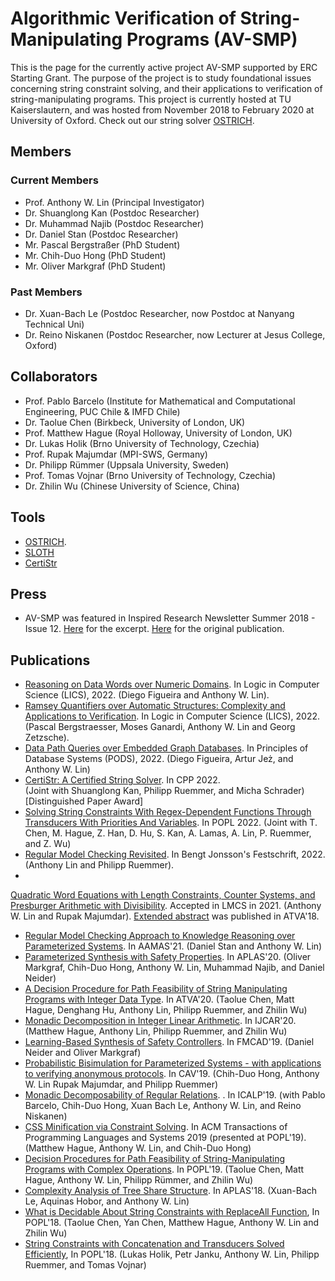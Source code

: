 # Algorithmic Verification of String-Manipulating Programs (AV-SMP)

This is the page for the currently active project AV-SMP supported by ERC 
Starting Grant.
The purpose of the project is to study foundational issues concerning
string constraint solving, and their applications to verification of
string-manipulating programs. This project is currently hosted at 
TU Kaiserslautern, and was hosted from November 2018 to February 2020 at 
University of Oxford. Check out our string solver [OSTRICH](https://github.com/pruemmer/ostrich).

## Members
### Current Members
- Prof. Anthony W. Lin (Principal Investigator)
- Dr. Shuanglong Kan (Postdoc Researcher)
- Dr. Muhammad Najib (Postdoc Researcher)
- Dr. Daniel Stan (Postdoc Researcher)
- Mr. Pascal Bergstraßer (PhD Student)
- Mr. Chih-Duo Hong (PhD Student)
- Mr. Oliver Markgraf (PhD Student)

### Past Members
- Dr. Xuan-Bach Le (Postdoc Researcher, now Postdoc at Nanyang Technical Uni)
- Dr. Reino Niskanen (Postdoc Researcher, now Lecturer at Jesus College, Oxford)

## Collaborators
- Prof. Pablo Barcelo (Institute for Mathematical and Computational Engineering, PUC Chile & IMFD Chile)
- Dr. Taolue Chen (Birkbeck, University of London, UK)
- Prof. Matthew Hague (Royal Holloway, University of London, UK)
- Dr. Lukas Holik (Brno University of Technology, Czechia)
- Prof. Rupak Majumdar (MPI-SWS, Germany)
- Dr. Philipp Rümmer (Uppsala University, Sweden)
- Prof. Tomas Vojnar (Brno University of Technology, Czechia)
- Dr. Zhilin Wu (Chinese University of Science, China)

## Tools
- [OSTRICH](https://github.com/pruemmer/ostrich). 
- [SLOTH](https://github.com/uuverifiers/sloth/wiki)
- [CertiStr](https://github.com/uuverifiers/ostrich/tree/CertiStr)

## Press
- AV-SMP was featured in Inspired Research Newsletter Summer 2018 - Issue 12.
  [Here](papers/inspired18.pdf) for the excerpt. [Here](https://www.cs.ox.ac.uk/inspiredresearch/InspiredResearchsummer2018.pdf) for the original publication.

## Publications
- [Reasoning on Data Words over Numeric Domains](papers/lics22a.pdf). In Logic in Computer Science 
    (LICS), 2022. (Diego Figueira and Anthony W. Lin).
- [Ramsey Quantifiers over Automatic Structures: Complexity and Applications to 
    Verification](https://arxiv.org/pdf/2205.09015.pdf). In Logic in Computer 
    Science (LICS), 2022. (Pascal 
    Bergstraesser, Moses Ganardi, Anthony W. Lin and Georg Zetzsche).
- [Data Path Queries over Embedded Graph Databases](papers/pods22.pdf). In 
  Principles of Database Systems (PODS), 2022. (Diego Figueira, Artur Jeż,
  and Anthony W. Lin)
- [CertiStr: A Certified String Solver](papers/cpp22.pdf). In CPP 2022.  
  (Joint with Shuanglong Kan, Philipp Ruemmer, and Micha Schrader)
    [Distinguished Paper Award] 
- [Solving String Constraints With Regex-Dependent Functions Through Transducers With Priorities And Variables](https://arxiv.org/abs/2111.04298). 
  In POPL 2022. (Joint with T. Chen, M. Hague, Z. Han, D. Hu, S. Kan, A. Lamas, A. Lin,
  P. Ruemmer, and Z. Wu)
- [Regular Model Checking Revisited](https://arxiv.org/abs/2005.00990). In 
  Bengt Jonsson's Festschrift, 2022. (Anthony Lin and Philipp Ruemmer).
- 
[Quadratic Word Equations with Length Constraints, Counter Systems, and
Presburger Arithmetic with Divisibility](https://arxiv.org/abs/2007.15478).
Accepted in LMCS in 2021. (Anthony W. Lin and Rupak Majumdar). 
[Extended abstract](papers/atva18.pdf) was published in ATVA'18.
- [Regular Model Checking Approach to Knowledge Reasoning over Parameterized
  Systems](https://arxiv.org/pdf/2102.04361.pdf). In AAMAS'21. (Daniel Stan and
  Anthony W. Lin)
- [Parameterized Synthesis with Safety Properties](https://arxiv.org/abs/2009.13459). In APLAS'20. (Oliver Markgraf, Chih-Duo Hong, Anthony W. Lin, Muhammad Najib, and Daniel Neider)
- [A Decision Procedure for Path Feasibility of String Manipulating Programs with Integer Data Type](https://arxiv.org/abs/2007.06913). In ATVA'20. 
  (Taolue Chen, Matt Hague, Denghang Hu, Anthony Lin, Philipp Ruemmer, and Zhilin Wu)
- [Monadic Decomposition in Integer Linear Arithmetic](https://arxiv.org/abs/2004.12371). In IJCAR'20. (Matthew Hague, Anthony Lin, Philipp Ruemmer, and Zhilin Wu)
- [Learning-Based Synthesis of Safety Controllers](https://arxiv.org/abs/1901.06801). In FMCAD'19. (Daniel Neider and Oliver Markgraf)
- [Probabilistic Bisimulation for Parameterized Systems - with applications to verifying anonymous protocols](papers/cav19.pdf). In CAV'19. (Chih-Duo Hong, Anthony W. Lin Rupak Majumdar, and Philipp Ruemmer)
- [Monadic Decomposability of Regular Relations](papers/icalp19.pdf).
. In ICALP'19. (with Pablo Barcelo, Chih-Duo Hong, Xuan Bach Le, Anthony W. Lin,
  and Reino Niskanen)
- [CSS Minification via Constraint Solving](papers/toplas19.pdf). In ACM 
  Transactions of Programming Languages and Systems 2019 (presented at POPL'19).  (Matthew Hague, Anthony W. Lin, and Chih-Duo Hong)
- [Decision Procedures for Path Feasibility of String-Manipulating Programs 
  with Complex Operations](https://arxiv.org/abs/1811.03167). In POPL'19. 
  (Taolue Chen, Matt Hague, Anthony W. Lin, Philipp R&uuml;mmer, and Zhilin Wu)
- [Complexity Analysis of Tree Share Structure](papers/aplas18.pdf). In 
  APLAS'18. (Xuan-Bach Le, Aquinas Hobor, and Anthony W. Lin)
- [What is Decidable About String Constraints with ReplaceAll Function](papers/popl18-replace.pdf), In POPL'18. (Taolue Chen, Yan Chen, Matthew Hague, Anthony
W. Lin and Zhilin Wu)
- [String Constraints with Concatenation and Transducers Solved Efficiently](papers/popl18-efficient.pdf), In POPL'18. (Lukas Holik, Petr Janku, Anthony W.
  Lin, Philipp Ruemmer, and Tomas Vojnar)
